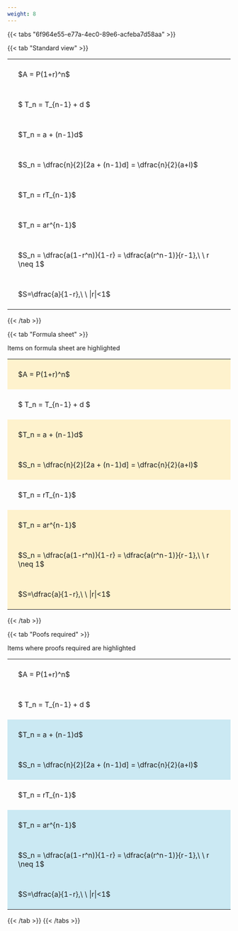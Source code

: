 ```yaml
---
weight: 8
---
```


{{< tabs "6f964e55-e77a-4ec0-89e6-acfeba7d58aa" >}}

{{< tab "Standard view" >}}

<style type="text/css">
#T_3a3e9 th.col_heading {
  text-align: left;
  font-size: 1em;
}
#T_3a3e9 td {
  text-align: left;
  font-size: 1em;
  padding: 1.5em;
}
</style>
<table id="T_3a3e9">
  <thead>
  </thead>
  <tbody>
    <tr>
      <td id="T_3a3e9_row0_col0" class="data row0 col0" >$A = P(1+r)^n$</td>
    </tr>
    <tr>
      <td id="T_3a3e9_row1_col0" class="data row1 col0" >$ T_n = T_{n-1} + d $</td>
    </tr>
    <tr>
      <td id="T_3a3e9_row2_col0" class="data row2 col0" >$T_n = a + (n-1)d$</td>
    </tr>
    <tr>
      <td id="T_3a3e9_row3_col0" class="data row3 col0" >$S_n = \dfrac{n}{2}[2a + (n-1)d] = \dfrac{n}{2}(a+l)$</td>
    </tr>
    <tr>
      <td id="T_3a3e9_row4_col0" class="data row4 col0" >$T_n = rT_{n-1}$</td>
    </tr>
    <tr>
      <td id="T_3a3e9_row5_col0" class="data row5 col0" >$T_n = ar^{n-1}$</td>
    </tr>
    <tr>
      <td id="T_3a3e9_row6_col0" class="data row6 col0" >$S_n = \dfrac{a(1-r^n)}{1-r} = \dfrac{a(r^n-1)}{r-1},\ \  r \neq 1$</td>
    </tr>
    <tr>
      <td id="T_3a3e9_row7_col0" class="data row7 col0" >$S=\dfrac{a}{1-r},\ \ |r|<1$</td>
    </tr>
  </tbody>
</table>
{{< /tab >}}

{{< tab "Formula sheet" >}}

Items on formula sheet are highlighted 
<br>
<style type="text/css">
#T_c84c6 th.col_heading {
  text-align: left;
  font-size: 1em;
}
#T_c84c6 td {
  text-align: left;
  font-size: 1em;
  padding: 1.5em;
}
#T_c84c6_row0_col0, #T_c84c6_row2_col0, #T_c84c6_row3_col0, #T_c84c6_row5_col0, #T_c84c6_row6_col0, #T_c84c6_row7_col0 {
  background-color: rgba(255,194,10, 0.2);
}
#T_c84c6_row1_col0, #T_c84c6_row4_col0 {
  background-color: rgba(0,0,0,0);
}
</style>
<table id="T_c84c6">
  <thead>
  </thead>
  <tbody>
    <tr>
      <td id="T_c84c6_row0_col0" class="data row0 col0" >$A = P(1+r)^n$</td>
    </tr>
    <tr>
      <td id="T_c84c6_row1_col0" class="data row1 col0" >$ T_n = T_{n-1} + d $</td>
    </tr>
    <tr>
      <td id="T_c84c6_row2_col0" class="data row2 col0" >$T_n = a + (n-1)d$</td>
    </tr>
    <tr>
      <td id="T_c84c6_row3_col0" class="data row3 col0" >$S_n = \dfrac{n}{2}[2a + (n-1)d] = \dfrac{n}{2}(a+l)$</td>
    </tr>
    <tr>
      <td id="T_c84c6_row4_col0" class="data row4 col0" >$T_n = rT_{n-1}$</td>
    </tr>
    <tr>
      <td id="T_c84c6_row5_col0" class="data row5 col0" >$T_n = ar^{n-1}$</td>
    </tr>
    <tr>
      <td id="T_c84c6_row6_col0" class="data row6 col0" >$S_n = \dfrac{a(1-r^n)}{1-r} = \dfrac{a(r^n-1)}{r-1},\ \  r \neq 1$</td>
    </tr>
    <tr>
      <td id="T_c84c6_row7_col0" class="data row7 col0" >$S=\dfrac{a}{1-r},\ \ |r|<1$</td>
    </tr>
  </tbody>
</table>
{{< /tab >}}

{{< tab "Poofs required" >}}

Items where proofs required are highlighted 
<br>
<style type="text/css">
#T_68559 th.col_heading {
  text-align: left;
  font-size: 1em;
}
#T_68559 td {
  text-align: left;
  font-size: 1em;
  padding: 1.5em;
}
#T_68559_row0_col0, #T_68559_row1_col0, #T_68559_row4_col0 {
  background-color: rgba(0,0,0,0);
}
#T_68559_row2_col0, #T_68559_row3_col0, #T_68559_row5_col0, #T_68559_row6_col0, #T_68559_row7_col0 {
  background-color: rgba(0,150,200, 0.2);
}
</style>
<table id="T_68559">
  <thead>
  </thead>
  <tbody>
    <tr>
      <td id="T_68559_row0_col0" class="data row0 col0" >$A = P(1+r)^n$</td>
    </tr>
    <tr>
      <td id="T_68559_row1_col0" class="data row1 col0" >$ T_n = T_{n-1} + d $</td>
    </tr>
    <tr>
      <td id="T_68559_row2_col0" class="data row2 col0" >$T_n = a + (n-1)d$</td>
    </tr>
    <tr>
      <td id="T_68559_row3_col0" class="data row3 col0" >$S_n = \dfrac{n}{2}[2a + (n-1)d] = \dfrac{n}{2}(a+l)$</td>
    </tr>
    <tr>
      <td id="T_68559_row4_col0" class="data row4 col0" >$T_n = rT_{n-1}$</td>
    </tr>
    <tr>
      <td id="T_68559_row5_col0" class="data row5 col0" >$T_n = ar^{n-1}$</td>
    </tr>
    <tr>
      <td id="T_68559_row6_col0" class="data row6 col0" >$S_n = \dfrac{a(1-r^n)}{1-r} = \dfrac{a(r^n-1)}{r-1},\ \  r \neq 1$</td>
    </tr>
    <tr>
      <td id="T_68559_row7_col0" class="data row7 col0" >$S=\dfrac{a}{1-r},\ \ |r|<1$</td>
    </tr>
  </tbody>
</table>
{{< /tab >}}
{{< /tabs >}}